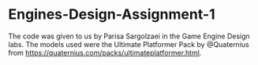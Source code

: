 # Engines-Design-Assignment-1

The code was given to us by Parisa Sargolzaei in the Game Engine Design labs.
The models used were the Ultimate Platformer Pack by @Quaternius from https://quaternius.com/packs/ultimateplatformer.html.
